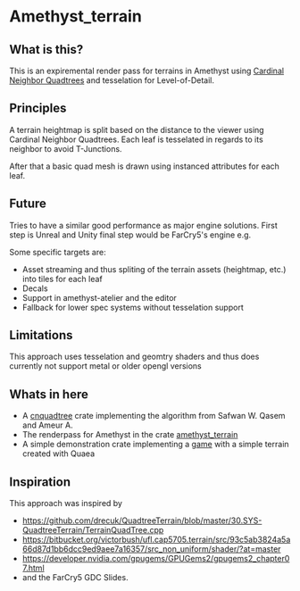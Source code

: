 # Amethyst_terrain

## What is this?
This is an expiremental render pass for terrains in Amethyst using [Cardinal Neighbor Quadtrees][cnquadtree] and tesselation for Level-of-Detail.


[cnquadtree]: https://doi.org/10.5120/ijca2015907501

## Principles
A terrain heightmap is split based on the distance to the viewer using Cardinal Neighbor Quadtrees.
Each leaf is tesselated in regards to its neighbor to avoid T-Junctions.

After that a basic quad mesh is drawn using instanced attributes for each leaf.


## Future
Tries to have a similar good performance as major engine solutions.
First step is Unreal and Unity final step would be FarCry5's engine e.g.


Some specific targets are:
* Asset streaming and thus spliting of the terrain assets (heightmap, etc.) into tiles for each leaf
* Decals
* Support in amethyst-atelier and the editor
* Fallback for lower spec systems without tesselation support

## Limitations
This approach uses tesselation and geomtry shaders and thus does currently not support metal or older opengl versions


## Whats in here
* A [cnquadtree][cnquadtree_crate] crate implementing the algorithm from Safwan W. Qasem and Ameur A.
* The renderpass for Amethyst in the crate [amethyst_terrain][amethyst_terrain_crate]
* A simple demonstration crate implementing a [game][game_crate] with a simple terrain created with Quaea

[cnquadtree_crate]: cnquadtree
[amethyst_terrain_crate]: amethyst_terrain
[game_crate]: amethyst_terrain

## Inspiration
This approach was inspired by 
* https://github.com/drecuk/QuadtreeTerrain/blob/master/30.SYS-QuadtreeTerrain/TerrainQuadTree.cpp
* https://bitbucket.org/victorbush/ufl.cap5705.terrain/src/93c5ab3824a5a66d87d1bb6dcc9ed9aee7a16357/src_non_uniform/shader/?at=master
* https://developer.nvidia.com/gpugems/GPUGems2/gpugems2_chapter07.html 
* and the FarCry5 GDC Slides.

